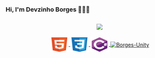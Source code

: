 ### Hi, I'm Devzinho Borges 👨🏾‍💻
##

<div align="center">
  <a href="https://github.com/devzinhoborges">
  <img height="180em" src="https://github-readme-stats.vercel.app/api?username=devzinhoborges&show_icons=true&theme=dracula&include_all_commits=true&count_private=true"/>
</div>

  <div style="display: inline_block" align="center"><br>
  <img align="center" alt="Borges-HTML" height="40" width="50" src="https://raw.githubusercontent.com/devicons/devicon/master/icons/html5/html5-original.svg">
  <img align="center" alt="Borges-CSS" height="40" width="50" src="https://raw.githubusercontent.com/devicons/devicon/master/icons/css3/css3-original.svg">
  <img align="center" alt="Borges-Csharp" height="40" width="50" src="https://raw.githubusercontent.com/devicons/devicon/master/icons/csharp/csharp-original.svg">
  <img align="center" alt="Borges-Unity" height="40" width="50" src="https://cdn.jsdelivr.net/gh/devicons/devicon/icons/unity/unity-original.svg">
</div>
  
##
